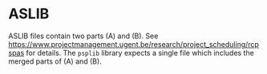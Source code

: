 # ASLIB

ASLIB files contain two parts (A) and (B).
See https://www.projectmanagement.ugent.be/research/project_scheduling/rcpspas for details.
The `psplib` library expects a single file which includes the merged parts of (A) and (B).
